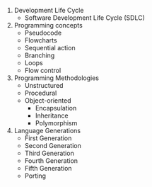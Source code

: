 1. Development Life Cycle
    * Software Development Life Cycle (SDLC)
2. Programming concepts
    * Pseudocode
    * Flowcharts
    * Sequential action
    * Branching
    * Loops
    * Flow control
3. Programming Methodologies
    * Unstructured
    * Procedural
    * Object-oriented
      * Encapsulation
      * Inheritance
      * Polymorphism
4. Language Generations
    * First Generation
    * Second Generation
    * Third Generation
    * Fourth Generation
    * Fifth Generation
    * Porting